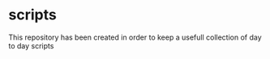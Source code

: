 # scripts
This repository has been created in order to keep a usefull collection of day to day scripts
